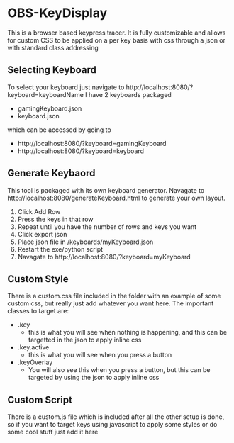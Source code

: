 # OBS-KeyDisplay
This is a browser based keypress tracer. It is fully customizable and allows for custom CSS to be applied on a per key basis with css through a json or with standard class addressing

## Selecting Keyboard
To select your keyboard just navigate to http://localhost:8080/?keyboard=keyboardName
I have 2 keyboards packaged 
- gamingKeyboard.json
- keyboard.json

which can be accessed by going to

- http://localhost:8080/?keyboard=gamingKeyboard
- http://localhost:8080/?keyboard=keyboard

## Generate Keybaord
This tool is packaged with its own keyboard generator. Navagate to http://localhost:8080/generateKeyboard.html to generate your own layout.

1. Click Add Row
2. Press the keys in that row
3. Repeat until you have the number of rows and keys you want
4. Click export json
5. Place json file in /keyboards/myKeyboard.json
6. Restart the exe/python script
7. Navagate to http://localhost:8080/?keyboard=myKeyboard

## Custom Style
There is a custom.css file included in the folder with an example of some custom css, but really just add whatever you want here.
The important classes to target are:
- .key
  - this is what you will see when nothing is happening, and this can be targetted in the json to apply inline css
- .key.active
  - this is what you will see when you press a button
- .keyOverlay
  - You will also see this when you press a button, but this can be targeted by using the json to apply inline css

## Custom Script
There is a custom.js file which is included after all the other setup is done, so if you want to target keys using javascript to apply some styles or do some cool stuff just add it here 
